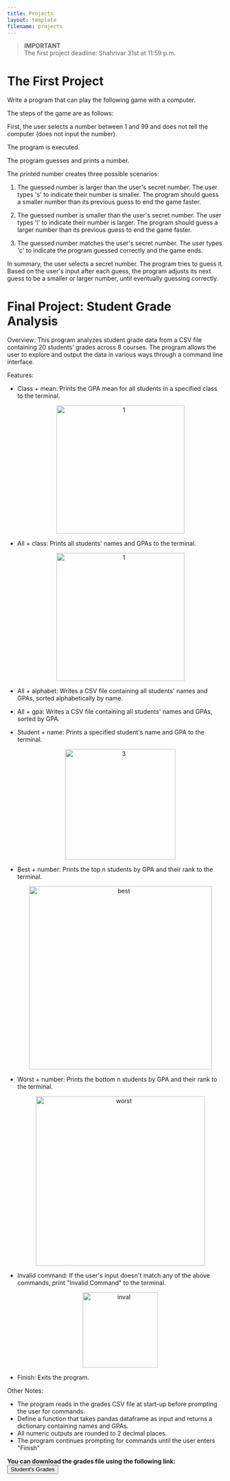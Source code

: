 ```yaml
---
title: Projects
layout: template
filename: projects
--- 
```


> **IMPORTANT**  
> The first project deadline: Shahrivar 31st at 11:59 p.m.


# The First Project

Write a program that can play the following game with a computer.

The steps of the game are as follows:

First, the user selects a number between 1 and 99 and does not tell the computer (does not input the number).

The program is executed.

The program guesses and prints a number.

The printed number creates three possible scenarios:

1. The guessed number is larger than the user's secret number. The user types 's' to indicate their number is smaller. The program should guess a smaller number than its previous guess to end the game faster.

2. The guessed number is smaller than the user's secret number. The user types 'l' to indicate their number is larger. The program should guess a larger number than its previous guess to end the game faster.

3. The guessed number matches the user's secret number. The user types 'c' to indicate the program guessed correctly and the game ends.


In summary, the user selects a secret number. The program tries to guess it. Based on the user's input after each guess, the program adjusts its next guess to be a smaller or larger number, until eventually guessing correctly.


# Final Project: Student Grade Analysis

Overview:
This program analyzes student grade data from a CSV file containing 20 students' grades across 8 courses. The program allows the user to explore and output the data in various ways through a command line interface. 

Features:

- Class + mean: Prints the GPA mean for all students in a specified class to the terminal.

    <p align="center">
    <img width="298" alt="1" src="https://github.com/MehrdadSamadishadlou/Python_for_Beginners/assets/95024166/467bc683-93f8-45ef-82f0-81d8333f012f">
    </p>

- All + class: Prints all students' names and GPAs to the terminal.
    <p align="center">
     <img width="298" alt="1" src="https://github.com/MehrdadSamadishadlou/Python_for_Beginners/assets/95024166/4152c1f2-0e1e-4085-98e5-5934e57dea46">
    </p>

- All + alphabet: Writes a CSV file containing all students' names and GPAs, sorted alphabetically by name. 

- All + gpa: Writes a CSV file containing all students' names and GPAs, sorted by GPA.

- Student + name: Prints a specified student's name and GPA to the terminal.
    <p align="center">
    <img width="257" alt="3" src="https://github.com/MehrdadSamadishadlou/Python_for_Beginners/assets/95024166/6cdb095e-7a5c-4370-9aa4-f8c0635ee490">
    </p>


- Best + number: Prints the top n students by GPA and their rank to the terminal.
    <p align="center">
    <img width="426" alt="best" src="https://github.com/MehrdadSamadishadlou/Python_for_Beginners/assets/95024166/1cee7e3e-2b4a-4038-b5b0-d53d07250b3e">
    </p>


- Worst + number: Prints the bottom n students by GPA and their rank to the terminal.
    <p align="center">
    <img width="394" alt="worst" src="https://github.com/MehrdadSamadishadlou/Python_for_Beginners/assets/95024166/87d2aa5b-6599-4047-b3db-72246b71626e">
    </p>

- Invalid command: If the user's input doesn't match any of the above commands, print "Invalid Command" to the terminal.
    <p align="center">
    <img width="175" alt="inval" src="https://github.com/MehrdadSamadishadlou/Python_for_Beginners/assets/95024166/aedddaa5-a3ee-4326-a186-c347edfb3247">
    </p>


- Finish: Exits the program.

Other Notes:
- The program reads in the grades CSV file at start-up before prompting the user for commands.
- Define a  function that takes pandas dataframe as input and returns a dictionary containing names and GPAs.
- All numeric outputs are rounded to 2 decimal places.
- The program continues prompting for commands until the user enters "Finish"


**You can download the grades file using the following link:**
<a href="https://drive.google.com/file/d/18g2BOMCJ5X-sVHnOBTnHRgu_WI5mgO3o/view?usp=sharing" target="_blank"><button>Student's Grades</button></a>

